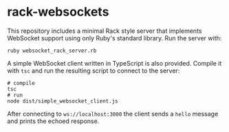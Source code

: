 # rack-websockets

This repository includes a minimal Rack style server that implements WebSocket support using only Ruby's standard library. Run the server with:

```
ruby websocket_rack_server.rb
```

A simple WebSocket client written in TypeScript is also provided. Compile it with `tsc` and run the resulting script to connect to the server:

```
# compile
tsc
# run
node dist/simple_websocket_client.js
```

After connecting to `ws://localhost:3000` the client sends a `hello` message and prints the echoed response.
